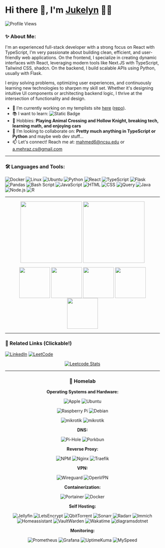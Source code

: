 # Hi there 👋, I'm [Jukelyn](https://github.com/Jukelyn) 👨‍💻

![Profile Views](https://komarev.com/ghpvc/?username=Jukelyn&label=Profile%20Views&color=0e75b6&style=flat)

### ✨ About Me:

I'm an experienced full-stack developer with a strong focus on React with TypeScript, I'm very passionate about building clean, efficient, and user-friendly web applications. On the frontend, I specialize in creating dynamic interfaces with React, leveraging modern tools like Next.JS with TypeScript, Tailwind CSS, shadcn. On the backend, I build scalable APIs using Python, usually with Flask.

I enjoy solving problems, optimizing user experiences, and continuously learning new technologies to sharpen my skill set. Whether it's designing intuitive UI components or architecting backend logic, I thrive at the intersection of functionality and design.

- 🔭 I’m currently working on my templists site [here](https://templists.jukelyn.com/) ([repo](https://github.com/Jukelyn/templists)).
- 📚 I want to learn: <img alt="Static Badge" src="https://img.shields.io/badge/c-label?style=flat&logo=c&color=1a437e">
- 🎾 Hobbies: **Playing Animal Crossing and Hollow Knight, breaking tech, learning math, and enjoying cars**
- 🤔 I’m looking to collaborate on: **Pretty much anything in TypeScript or Python** and maybe web dev stuff...
- 📫 Let's connect! Reach me at: mahmed6@ncsu.edu or a.mehraz.cs@gmail.com

<hr />

### 🛠️ Languages and Tools:

![Docker](https://img.shields.io/badge/docker-%230db7ed.svg?style=flat&logo=docker&logoColor=white)
![Linux](https://img.shields.io/badge/Linux-FCC624?style=flatdge&logo=linux&logoColor=black)
![Ubuntu](https://img.shields.io/badge/Ubuntu-E95420?style=flat&logo=ubuntu&logoColor=white)
![Python](https://img.shields.io/badge/python-%2314354C.svg?style=flat&logo=python&logoColor=white)
![React](https://img.shields.io/badge/react-%2320232a.svg?style=flat&logo=react&logoColor=%2361DAFB)
![TypeScript](https://img.shields.io/badge/typescript-%23007ACC.svg?style=flat&logo=typescript&logoColor=white)
![Flask](https://img.shields.io/badge/flask-%23000.svg?style=flat&logo=flask&logoColor=white)
![Pandas](https://img.shields.io/badge/pandas-%23150458.svg?style=flat&logo=pandas&logoColor=white)
![Bash Script](https://img.shields.io/badge/bash_script-%23121011.svg?style=flat&logo=gnu-bash&logoColor=white)
![JavaScript](https://img.shields.io/badge/JavaScript-F7DF1E?style=flat&logo=javascript&logoColor=black)
![HTML](https://img.shields.io/badge/HTML5-E34F26?style=flat&logo=html5&logoColor=white)
![CSS](https://img.shields.io/badge/css-%23663399.svg?style=flat&logo=css&logoColor=white)
![jQuery](https://img.shields.io/badge/jquery-%230769AD.svg?style=flat&logo=jquery&logoColor=white)
![Java](https://img.shields.io/badge/java-%23ED8B00.svg?style=flat&logo=openjdk&logoColor=white)
![Node.js](https://img.shields.io/badge/Node.js-43853D?style=flat&logo=node.js&logoColor=white)
![R](https://img.shields.io/badge/r-%23276DC3.svg?style=flat&logo=r&logoColor=white)

<hr />

<p align="center">
  <img height=200 align="center" src="https://github-readme-stats.vercel.app/api?username=jukelyn&hide=reviews&theme=dark&show=commits,contribs,issues,prs,prs_merged,prs_merged_percentage&show_icons=true)">
  <img height=200 align="center" src="https://github-readme-stats.vercel.app/api/top-langs/?username=jukelyn&theme=dark&layout=donut">
</p>
<p align="center">
  <img height=100 align="center" src="https://github-readme-stats.vercel.app/api/pin?username=jukelyn&repo=badge-maker">
  <img height=100 align="center" src="https://github-readme-stats.vercel.app/api/pin?username=jukelyn&repo=useful-sites">
  <img height=100 align="center" src="https://github-readme-stats.vercel.app/api/pin?username=jukelyn&repo=yapper">
  <img height=100 align="center" src="https://github-readme-stats.vercel.app/api/pin?username=jukelyn&repo=templists">
  <img height=100 align="center" src="https://github-readme-stats.vercel.app/api/pin?username=jukelyn&repo=acnh-fish-chart">
</p>

<hr />

### 🔗 Related Links (Clickable!)

[![LinkedIn](https://img.shields.io/badge/linkedin-%230077B5.svg?style=for-the-badge&logo=linkedin&logoColor=white)](https://www.linkedin.com/in/mehraza/)
[![LeetCode](https://img.shields.io/badge/LeetCode-000000?style=for-the-badge&logo=LeetCode&logoColor=#d16c06)](https://leetcode.com/Jukelyn)

<div align="center">
  
  [![Leetcode Stats](https://leetcard.jacoblin.cool/Jukelyn?theme=dark&ext=activity)](https://leetcode.com/Jukelyn)

</div>

<hr />

<div align="center">

### 💾 Homelab

**Operating Systems and Hardware:**
  
  ![Apple](https://img.shields.io/badge/-Apple%20mac%20mini-%23000000?style=for-the-badge&logo=apple&logoColor=white)
  ![Ubuntu](https://img.shields.io/badge/-Ubuntu%2022.04.5%20LTS-%23E95420?style=for-the-badge&logo=ubuntu&logoColor=white)  

  ![Raspberry Pi](https://img.shields.io/badge/-Raspberry_Pi-%23C51A4A?style=for-the-badge&logo=Raspberry-Pi)
  ![Debian](https://img.shields.io/badge/-Debian%20GNU%2FLinux%2012%20(bookworm)-%23A81D33?style=for-the-badge&logo=debian)

  ![mikrotik](https://img.shields.io/badge/-CSS610--8G--2S%2B-%23293239?style=for-the-badge&logo=mikrotik&logoColor=white)
  ![mikrotik](https://img.shields.io/badge/-MikroTik%20SwOS-%23293239?style=for-the-badge&logo=mikrotik&logoColor=white)

**DNS:**
  
  ![Pi-Hole](https://img.shields.io/badge/pihole-%2396060C.svg?style=for-the-badge&logo=pi-hole&logoColor=white)
  ![Porkbun](https://img.shields.io/badge/porkbun-%23EF7878.svg?style=for-the-badge&logo=porkbun&logoColor=white)

**Reverse Proxy:**

  ![NPM](https://img.shields.io/badge/NPM-%23F15833.svg?style=for-the-badge&logo=nginxproxymanager&logoColor=white)
  ![Nginx](https://img.shields.io/badge/nginx-%23009639.svg?style=for-the-badge&logo=nginx&logoColor=white)
  ![Traefik](https://img.shields.io/badge/-traefik%20v2-%2300314b.svg?style=for-the-badge&logo=traefikproxy&logoColor=white)

**VPN:**
  
  ![Wireguard](https://img.shields.io/badge/wireguard-%2388171A.svg?style=for-the-badge&logo=wireguard&logoColor=white)
  ![OpenVPN](https://img.shields.io/badge/openvpn-%23EA7E20.svg?style=for-the-badge&logo=openvpn&logoColor=white)

**Containerization:**

  ![Portainer](https://img.shields.io/badge/portainer-%2313BEF9.svg?style=for-the-badge&logo=portainer&logoColor=white)
  ![Docker](https://img.shields.io/badge/docker-%230db7ed.svg?style=for-the-badge&logo=docker&logoColor=white)

**Self Hosting:**

  ![Jellyfin](https://img.shields.io/badge/jellyfin-%23000B25.svg?style=for-the-badge&logo=Jellyfin&logoColor=00A4DC)
  ![LetsEncrypt](https://img.shields.io/badge/letsencrypt-%23003A70.svg?style=for-the-badge&logo=letsencrypt&logoColor=00A4DC)
  ![QbitTorrent](https://img.shields.io/badge/qbittorrent-%232F67BA.svg?style=for-the-badge&logo=qbittorrent&logoColor=white)
  ![Sonarr](https://img.shields.io/badge/sonarr-%232596BE.svg?style=for-the-badge&logo=sonarr&logoColor=white)
  ![Radarr](https://img.shields.io/badge/radarr-%23FFCB3D.svg?style=for-the-badge&logo=radarr&logoColor=black)
  ![Immich](https://img.shields.io/badge/immich-%234250AF.svg?style=for-the-badge&logo=immich&logoColor=white)
  ![Homeassistant](https://img.shields.io/badge/homeassistant-%2318BCF2.svg?style=for-the-badge&logo=homeassistant&logoColor=white)
  ![VaultWarden](https://img.shields.io/badge/vaultwarden-%23000000.svg?style=for-the-badge&logo=vaultwarden&logoColor=white)
  ![Wakatime](https://img.shields.io/badge/wakapi-%23000000.svg?style=for-the-badge&logo=wakatime&logoColor=white)
  ![diagramsdotnet](https://img.shields.io/badge/drawio-%23F08705.svg?style=for-the-badge&logo=diagramsdotnet&logoColor=white)


**Monitoring:**

  ![Prometheus](https://img.shields.io/badge/prometheus-%23E6522C.svg?style=for-the-badge&logo=prometheus&logoColor=white)
  ![Grafana](https://img.shields.io/badge/grafana-%23F46800.svg?style=for-the-badge&logo=grafana&logoColor=white)
  ![UptimeKuma](https://img.shields.io/badge/uptimekuma-%235CDD8B.svg?style=for-the-badge&logo=uptimekuma&logoColor=black)
  ![MySpeed](https://img.shields.io/badge/MySpeed-%23141526.svg?style=for-the-badge&logo=speedtest&logoColor=white)

</div>
